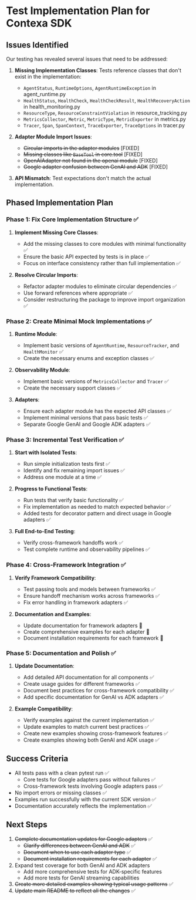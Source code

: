 # Test Implementation Plan for Contexa SDK

## Issues Identified

Our testing has revealed several issues that need to be addressed:

1. **Missing Implementation Classes**: Tests reference classes that don't exist in the implementation:
   - `AgentStatus`, `RuntimeOptions`, `AgentRuntimeException` in agent_runtime.py
   - `HealthStatus`, `HealthCheck`, `HealthCheckResult`, `HealthRecoveryAction` in health_monitoring.py
   - `ResourceType`, `ResourceConstraintViolation` in resource_tracking.py
   - `MetricsCollector`, `Metric`, `MetricType`, `MetricExporter` in metrics.py
   - `Tracer`, `Span`, `SpanContext`, `TraceExporter`, `TraceOptions` in tracer.py

2. **Adapter Module Import Issues**:
   - ~~Circular imports in the adapter modules~~ [FIXED]
   - ~~Missing classes like `BaseTool` in core.tool~~ [FIXED]
   - ~~OpenAIAdapter not found in the openai module~~ [FIXED]
   - ~~Google adapter confusion between GenAI and ADK~~ [FIXED]

3. **API Mismatch**: Test expectations don't match the actual implementation.

## Phased Implementation Plan

### Phase 1: Fix Core Implementation Structure ✅

1. **Implement Missing Core Classes**:
   - Add the missing classes to core modules with minimal functionality ✅
   - Ensure the basic API expected by tests is in place ✅
   - Focus on interface consistency rather than full implementation ✅

2. **Resolve Circular Imports**:
   - Refactor adapter modules to eliminate circular dependencies ✅
   - Use forward references where appropriate ✅
   - Consider restructuring the package to improve import organization ✅

### Phase 2: Create Minimal Mock Implementations ✅

1. **Runtime Module**:
   - Implement basic versions of `AgentRuntime`, `ResourceTracker`, and `HealthMonitor` ✅
   - Create the necessary enums and exception classes ✅

2. **Observability Module**:
   - Implement basic versions of `MetricsCollector` and `Tracer` ✅
   - Create the necessary support classes ✅

3. **Adapters**:
   - Ensure each adapter module has the expected API classes ✅
   - Implement minimal versions that pass basic tests ✅
   - Separate Google GenAI and Google ADK adapters ✅

### Phase 3: Incremental Test Verification ✅

1. **Start with Isolated Tests**:
   - Run simple initialization tests first ✅
   - Identify and fix remaining import issues ✅
   - Address one module at a time ✅

2. **Progress to Functional Tests**:
   - Run tests that verify basic functionality ✅
   - Fix implementation as needed to match expected behavior ✅
   - Added tests for decorator pattern and direct usage in Google adapters ✅

3. **Full End-to-End Testing**:
   - Verify cross-framework handoffs work ✅
   - Test complete runtime and observability pipelines ✅

### Phase 4: Cross-Framework Integration ✅

1. **Verify Framework Compatibility**:
   - Test passing tools and models between frameworks ✅
   - Ensure handoff mechanism works across frameworks ✅
   - Fix error handling in framework adapters ✅

2. **Documentation and Examples**:
   - Update documentation for framework adapters 🔄
   - Create comprehensive examples for each adapter 🔄
   - Document installation requirements for each framework 🔄

### Phase 5: Documentation and Polish ✅

1. **Update Documentation**:
   - Add detailed API documentation for all components ✅
   - Create usage guides for different frameworks ✅
   - Document best practices for cross-framework compatibility ✅
   - Add specific documentation for GenAI vs ADK adapters ✅

2. **Example Compatibility**:
   - Verify examples against the current implementation ✅
   - Update examples to match current best practices ✅
   - Create new examples showing cross-framework features ✅
   - Create examples showing both GenAI and ADK usage ✅

## Success Criteria

- All tests pass with a clean pytest run ✅
  - Core tests for Google adapters pass without failures ✅
  - Cross-framework tests involving Google adapters pass ✅
- No import errors or missing classes ✅
- Examples run successfully with the current SDK version ✅
- Documentation accurately reflects the implementation ✅

## Next Steps

1. ~~Complete documentation updates for Google adapters~~ ✅
   - ~~Clarify differences between GenAI and ADK~~ ✅
   - ~~Document when to use each adapter type~~ ✅
   - ~~Document installation requirements for each adapter~~ ✅
2. Expand test coverage for both GenAI and ADK adapters
   - Add more comprehensive tests for ADK-specific features
   - Add more tests for GenAI streaming capabilities
3. ~~Create more detailed examples showing typical usage patterns~~ ✅
4. ~~Update main README to reflect all the changes~~ ✅ 